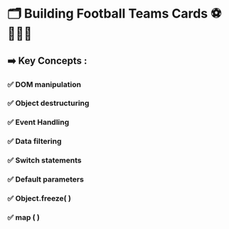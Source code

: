 # 🗂️ Building Football Teams Cards ⚽🏃🏻‍♂️ 
## ➡️ Key Concepts :
### ✅ DOM manipulation
### ✅ Object destructuring
### ✅ Event Handling
### ✅ Data filtering
### ✅ Switch statements
### ✅ Default parameters
### ✅ Object.freeze( )
### ✅ map ( )
